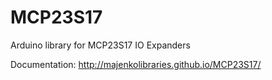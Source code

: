 MCP23S17
========

Arduino library for MCP23S17 IO Expanders

Documentation: http://majenkolibraries.github.io/MCP23S17/
